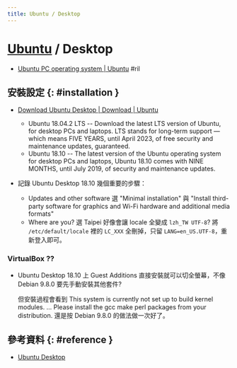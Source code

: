 ```yaml
---
title: Ubuntu / Desktop
---
```

# [Ubuntu](ubuntu.md) / Desktop

  - [Ubuntu PC operating system \| Ubuntu](https://www.ubuntu.com/desktop) #ril

## 安裝設定 {: #installation }

  - [Download Ubuntu Desktop \| Download \| Ubuntu](https://www.ubuntu.com/download/desktop)

      - Ubuntu 18.04.2 LTS -- Download the latest LTS version of Ubuntu, for desktop PCs and laptops. LTS stands for long-term support — which means FIVE YEARS, until April 2023, of free security and maintenance updates, guaranteed.
      - Ubuntu 18.10 -- The latest version of the Ubuntu operating system for desktop PCs and laptops, Ubuntu 18.10 comes with NINE MONTHS, until July 2019, of security and maintenance updates.

  - 記錄 Ubuntu Desktop 18.10 幾個重要的步驟：

      - Updates and other software 選 "Minimal installation" 與 "Install third-party software for graphics and Wi-Fi hardware and additional media formats"
      - Where are you? 選 Taipei 好像會讓 locale 全變成 `lzh_TW UTF-8`? 將 `/etc/default/locale` 裡的 `LC_XXX` 全刪掉，只留 `LANG=en_US.UTF-8`，重新登入即可。

### VirtualBox ??

  - Ubuntu Desktop 18.10 上 Guest Additions 直接安裝就可以切全螢幕，不像 Debian 9.8.0 要先手動安裝其他套件?

    但安裝過程會看到 This system is currently not set up to build kernel modules. ... Please install the gcc make perl packages from your distribution. 還是按 Debian 9.8.0 的做法做一次好了。

## 參考資料 {: #reference }

  - [Ubuntu Desktop](https://www.ubuntu.com/desktop)
